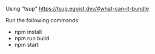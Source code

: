 Using "tsup" https://tsup.egoist.dev/#what-can-it-bundle

Run the following commands:
- npm install
- npm run build
- npm start
